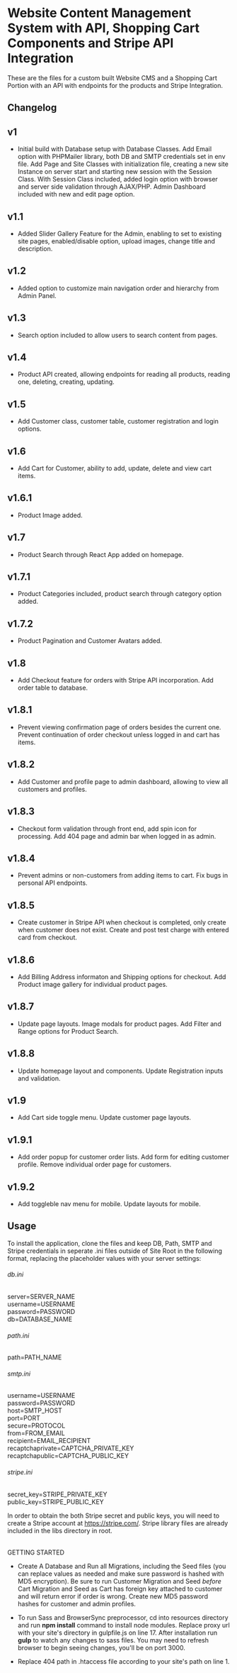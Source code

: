 # Website Content Management System with API, Shopping Cart Components and Stripe API Integration

These are the files for a custom built Website CMS and a Shopping Cart Portion with an API with endpoints for the products and Stripe Integration.

## Changelog

## v1
* Initial build with Database setup with Database Classes. Add Email option with PHPMailer library, both DB and SMTP credentials set in env file. Add Page and Site Classes with initialization file, creating a new site Instance on server start and starting new session with the Session Class. With Session Class included, added login option with browser and server side validation through AJAX/PHP. Admin Dashboard included with new and edit page option.

## v1.1
* Added Slider Gallery Feature for the Admin, enabling to set to existing site pages, enabled/disable option, upload images, change title and description.

## v1.2
* Added option to customize main navigation order and hierarchy from Admin Panel.

## v1.3
* Search option included to allow users to search content from pages.

## v1.4
* Product API created, allowing endpoints for reading all products, reading one, deleting, creating, updating.

## v1.5
* Add Customer class, customer table, customer registration and login options.

## v1.6
* Add Cart for Customer, ability to add, update, delete and view cart items.

## v1.6.1
* Product Image added.

## v1.7
* Product Search through React App added on homepage.

## v1.7.1
* Product Categories included, product search through category option added.

## v1.7.2
* Product Pagination and Customer Avatars added.

## v1.8
* Add Checkout feature for orders with Stripe API incorporation. Add order table to database.

## v1.8.1
* Prevent viewing confirmation page of orders besides the current one. Prevent continuation of order checkout unless logged in and cart has items.

## v1.8.2
* Add Customer and profile page to admin dashboard, allowing to view all customers and profiles.

## v1.8.3
* Checkout form validation through front end, add spin icon for processing. Add 404 page and admin bar when logged in as admin.

## v1.8.4
* Prevent admins or non-customers from adding items to cart. Fix bugs in personal API endpoints.

## v1.8.5
* Create customer in Stripe API when checkout is completed, only create when customer does not exist. Create and post test charge with entered card from checkout.

## v1.8.6
* Add Billing Address informaton and Shipping options for checkout. Add Product image gallery for individual product pages.

## v1.8.7
* Update page layouts. Image modals for product pages. Add Filter and Range options for Product Search.

## v1.8.8
* Update homepage layout and components. Update Registration inputs and validation.

## v1.9
* Add Cart side toggle menu. Update customer page layouts.

## v1.9.1
* Add order popup for customer order lists. Add form for editing customer profile. Remove individual order page for customers.

## v1.9.2
* Add toggleble nav menu for mobile. Update layouts for mobile.

## Usage

To install the application, clone the files and keep DB, Path, SMTP and Stripe credentials in seperate .ini files outside of Site Root in the following format, replacing the placeholder values with your server settings:

###### db.ini

server=SERVER_NAME<br />
username=USERNAME<br />
password=PASSWORD<br />
db=DATABASE_NAME<br />

###### path.ini

path=PATH_NAME<br />

###### smtp.ini

username=USERNAME<br />
password=PASSWORD<br />
host=SMTP_HOST<br />
port=PORT<br />
secure=PROTOCOL<br />
from=FROM_EMAIL<br />
recipient=EMAIL_RECIPIENT<br />
recaptchaprivate=CAPTCHA_PRIVATE_KEY<br />
recaptchapublic=CAPTCHA_PUBLIC_KEY<br />

###### stripe.ini

secret_key=STRIPE_PRIVATE_KEY<br />
public_key=STRIPE_PUBLIC_KEY<br />

In order to obtain the both Stripe secret and public keys, you will need to create a Stripe account at https://stripe.com/. Stripe library files are already included in the libs directory in root.

######

GETTING STARTED

* Create A Database and Run all Migrations, including the Seed files (you can replace values as needed and make sure password is hashed with MD5 encryption). Be sure to run Customer Migration and Seed *before* Cart Migration and Seed as Cart has foreign key attached to customer and will return error if order is wrong. Create new MD5 password hashes for customer and admin profiles.

* To run Sass and BrowserSync preprocessor, cd into resources directory and run **npm install** command to install node modules. Replace proxy url with your site's directory in gulpfile.js on line 17. After installation run **gulp** to watch any changes to sass files. You may need to refresh browser to begin seeing changes, you'll be on port 3000.

* Replace 404 path in .htaccess file according to your site's path on line 1.